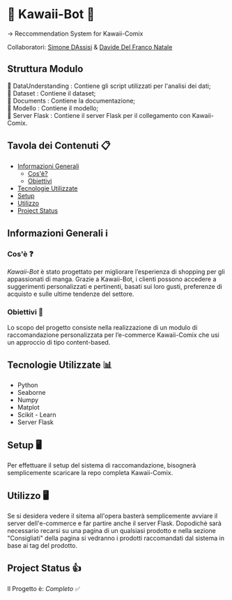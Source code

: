 # 🌸 Kawaii-Bot 🌸
→ Reccommendation System for Kawaii-Comix 

Collaboratori: [Simone DAssisi](//github.com/Smo17817) & [Davide Del Franco Natale](https://github.com/ddfn03)  

## Struttura Modulo
📁 DataUnderstanding : Contiene gli script utilizzati per l'analisi dei dati;  
📁 Dataset           : Contiene il dataset;  
📁 Documents         : Contiene la documentazione;  
📁 Modello           : Contiene il modello;  
📁 Server Flask      : Contiene il server Flask per il collegamento con Kawaii-Comix.  

## Tavola dei Contenuti 📋
* [Informazioni Generali](#informazioni-generali-ℹ)
  + [Cos'è?](#cosè-)
  + [Obiettivi](#obiettivi-)
* [Tecnologie Utilizzate](#Tecnologie-Utilizzate-)
* [Setup](#setup-)
* [Utilizzo](#utilizzo-)
* [Project Status](#project-status-)
## Informazioni Generali ℹ
### Cos'è ❓
_Kawaii-Bot_ è stato progettato per migliorare l’esperienza di shopping per gli appassionati di manga. Grazie a Kawaii-Bot, i clienti possono accedere a suggerimenti personalizzati e pertinenti, basati sui loro gusti, preferenze di acquisto e sulle ultime tendenze del settore.  
### Obiettivi 🎯
Lo scopo del progetto consiste nella realizzazione di un modulo di raccomandazione personalizzata per l’e-commerce Kawaii-Comix che usi un approccio di tipo content-based. 
## Tecnologie Utilizzate 📊
- Python
- Seaborne
- Numpy
- Matplot
- Scikit - Learn
- Server Flask
## Setup 🖥
Per effettuare il setup del sistema di raccomandazione, bisognerà semplicemente scaricare la repo completa Kawaii-Comix.
## Utilizzo 🖥
Se si desidera vedere il sitema all'opera basterà semplicemente avviare il server dell'e-commerce e far partire anche il server Flask. Dopodichè sarà necessario recarsi su una pagina di un qualsiasi prodotto e nella sezione "Consigliati" della pagina si vedranno i prodotti raccomandati dal sistema in base ai tag del prodotto. 

## Project Status 👍
Il Progetto è: _Completo_ ✅

  
